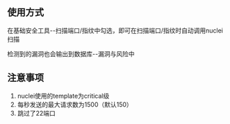 
## 使用方式

在基础安全工具--扫描端口/指纹中勾选，即可在扫描端口/指纹时自动调用nuclei扫描

检测到的漏洞也会输出到数据库--漏洞与风险中

## 注意事项
1. nuclei使用的template为critical级
2. 每秒发送的最大请求数为1500（默认150）
3. 跳过了22端口